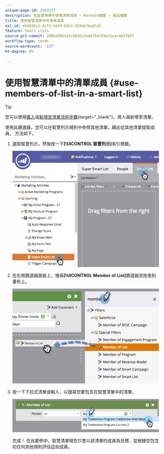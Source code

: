 ```yaml
---
unique-page-id: 2953173
description: 在智慧清單中使用清單成員 — Marketo檔案 — 產品檔案
title: 使用智慧清單中的清單成員
exl-id: ebd458c1-01f4-4d19-b5b2-d19ab2bad1af
feature: Smart Lists
source-git-commit: 208ba59e3a5cb8e613e887b4c89e51cec4b3f897
workflow-type: tm+mt
source-wordcount: '137'
ht-degree: 0%

---
```


# 使用智慧清單中的清單成員 {#use-members-of-list-in-a-smart-list}

>[!TIP]
>
>您可以使用[匯入](/help/marketo/getting-started/quick-wins/import-a-list-of-people.md)或[新增至清單流程步驟](/help/marketo/product-docs/core-marketo-concepts/smart-campaigns/flow-actions/add-to-list.md){target="_blank"}，將人員新增至清單。

使用此篩選器，您可以在智慧列示規則中參照其他清單，藉此從其他清單提取成員。 方法如下。

1. 選取智慧列示，然後按一下&#x200B;**[!UICONTROL 智慧列示]**&#x200B;索引標籤。

   ![](assets/smartlist-sltab.png)

1. 在右側篩選器面板上，搜尋&#x200B;**[!UICONTROL Member of List]**&#x200B;篩選器並拖曳到畫布上。

   ![](assets/use-members-of-list-in-a-smart-list-2nd.png)

1. 按一下下拉式清單或輸入，以搜尋您要包含在智慧清單中的清單。

   ![](assets/memberoflist.png)

   完成！ 在此範例中，智慧清單現在只會以該清單的成員為目標，並根據您包含的任何其他規則評估這些成員。
